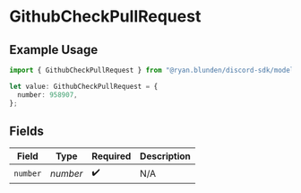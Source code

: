 # GithubCheckPullRequest

## Example Usage

```typescript
import { GithubCheckPullRequest } from "@ryan.blunden/discord-sdk/models/components";

let value: GithubCheckPullRequest = {
  number: 958907,
};
```

## Fields

| Field              | Type               | Required           | Description        |
| ------------------ | ------------------ | ------------------ | ------------------ |
| `number`           | *number*           | :heavy_check_mark: | N/A                |